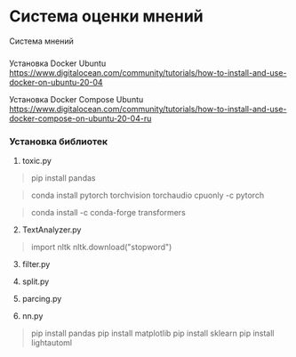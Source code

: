 # Система оценки мнений
Система мнений

###
Установка Docker Ubuntu
https://www.digitalocean.com/community/tutorials/how-to-install-and-use-docker-on-ubuntu-20-04

Установка Docker Compose Ubuntu
https://www.digitalocean.com/community/tutorials/how-to-install-and-use-docker-compose-on-ubuntu-20-04-ru
### Установка библиотек

1. toxic.py

> pip install pandas 

> conda install pytorch torchvision torchaudio cpuonly -c pytorch

> conda install -c conda-forge transformers

2. TextAnalyzer.py
> import nltk
> nltk.download("stopword")

3. filter.py

4. split.py

5. parcing.py

6. nn.py
> pip install pandas 
> pip install matplotlib
> pip install sklearn
> pip install lightautoml
